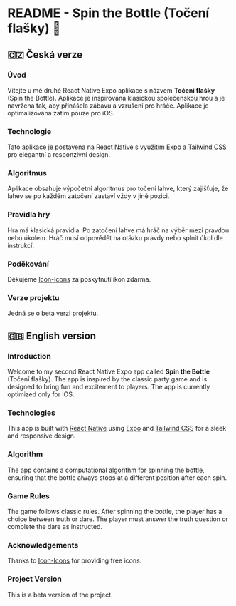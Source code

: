 # README - Spin the Bottle (Točení flašky) 🍾

## 🇨🇿 Česká verze

### Úvod

Vítejte u mé druhé React Native Expo aplikace s názvem **Točení flašky** (Spin the Bottle). Aplikace je inspirována klasickou společenskou hrou a je navržena tak, aby přinášela zábavu a vzrušení pro hráče. Aplikace je optimalizována zatím pouze pro iOS.

### Technologie

Tato aplikace je postavena na [React Native](https://reactnative.dev/) s využitím [Expo](https://expo.io/) a [Tailwind CSS](https://tailwindcss.com/) pro elegantní a responzivní design.

### Algoritmus

Aplikace obsahuje výpočetní algoritmus pro točení lahve, který zajišťuje, že lahev se po každém zatočení zastaví vždy v jiné pozici.

### Pravidla hry

Hra má klasická pravidla. Po zatočení lahve má hráč na výběr mezi pravdou nebo úkolem. Hráč musí odpovědět na otázku pravdy nebo splnit úkol dle instrukcí.

### Poděkování

Děkujeme [Icon-Icons](https://icon-icons.com/) za poskytnutí ikon zdarma.

### Verze projektu

Jedná se o beta verzi projektu.

## 🇬🇧 English version

### Introduction

Welcome to my second React Native Expo app called **Spin the Bottle** (Točení flašky). The app is inspired by the classic party game and is designed to bring fun and excitement to players. The app is currently optimized only for iOS.

### Technologies

This app is built with [React Native](https://reactnative.dev/) using [Expo](https://expo.io/) and [Tailwind CSS](https://www.nativewind.dev/)
for a sleek and responsive design.

### Algorithm

The app contains a computational algorithm for spinning the bottle, ensuring that the bottle always stops at a different position after each spin.

### Game Rules

The game follows classic rules. After spinning the bottle, the player has a choice between truth or dare. The player must answer the truth question or complete the dare as instructed.

### Acknowledgements

Thanks to [Icon-Icons](https://icon-icons.com/) for providing free icons.

### Project Version

This is a beta version of the project.
